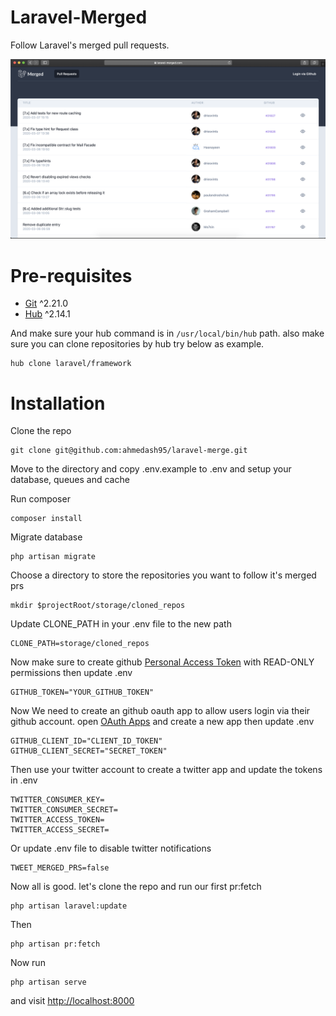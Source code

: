 # Laravel-Merged

Follow Laravel's merged pull requests.

![Screenshot](screenshot.png)

# Pre-requisites
- [Git](https://git-scm.com/book/en/v2/Getting-Started-Installing-Git) ^2.21.0
- [Hub](https://hub.github.com/) ^2.14.1

And make sure  your hub command is in `/usr/local/bin/hub` path. also make sure you can clone repositories by hub try below as example.
```
hub clone laravel/framework
```

# Installation
Clone the repo
```
git clone git@github.com:ahmedash95/laravel-merge.git
```
Move to the directory and copy .env.example to .env and setup your database, queues and cache

Run composer
```
composer install
```

Migrate database
```
php artisan migrate
```

Choose a directory to store the repositories you want to follow it's merged prs
```
mkdir $projectRoot/storage/cloned_repos
```
Update CLONE_PATH in your .env file to the new path
```
CLONE_PATH=storage/cloned_repos
```
Now make sure to create github [Personal Access Token](https://github.com/settings/tokens) with READ-ONLY permissions then update .env
```
GITHUB_TOKEN="YOUR_GITHUB_TOKEN"
```
Now We need to create an github oauth app to allow users login via their github account. open [OAuth Apps](https://github.com/settings/developers) and create a new app then update .env
```
GITHUB_CLIENT_ID="CLIENT_ID_TOKEN"
GITHUB_CLIENT_SECRET="SECRET_TOKEN"
```

Then use your twitter account to create a twitter app and update the tokens in .env
```
TWITTER_CONSUMER_KEY=
TWITTER_CONSUMER_SECRET=
TWITTER_ACCESS_TOKEN=
TWITTER_ACCESS_SECRET=
```
Or update .env file to disable twitter notifications
```
TWEET_MERGED_PRS=false
```

Now all is good. let's clone the repo and run our first pr:fetch
```
php artisan laravel:update
```
Then
```
php artisan pr:fetch
```
Now run
```
php artisan serve
```
and visit [http://localhost:8000](http://localhost:8000)